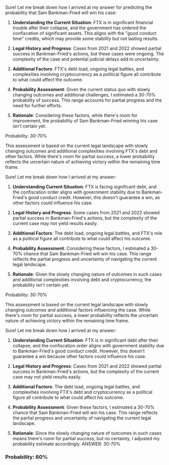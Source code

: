 <think>

Sure! Let me break down how I arrived at my answer for predicting the probability that Sam Bankman-Fried will win his case:

1. **Understanding the Current Situation**: FTX is in significant financial trouble after their collapse, and the government has ordered the confiscation of significant assets. This aligns with the "good conduct time" credits, which may provide some stability but not lasting results.

2. **Legal History and Progress**: Cases from 2021 and 2022 showed partial success in Bankman-Fried's actions, but these cases were ongoing. The complexity of the case and potential judicial delays add to uncertainty.

3. **Additional Factors**: FTX's debt load, ongoing legal battles, and complexities involving cryptocurrency as a political figure all contribute to what could affect the outcome.

4. **Probability Assessment**: Given the current status quo with slowly changing outcomes and additional challenges, I estimated a 30-70% probability of success. This range accounts for partial progress and the need for further efforts.

5. **Rationale**: Considering these factors, while there's room for improvement, the probability of Sam Bankman-Fried winning his case isn't certain yet.
</think>

Probability: 30-70%

This assessment is based on the current legal landscape with slowly changing outcomes and additional complexities involving FTX's debt and other factors. While there's room for partial success, a lower probability reflects the uncertain nature of achieving victory within the remaining time frame.

Sure! Let me break down how I arrived at my answer:

1. **Understanding Current Situation**: FTX is facing significant debt, and the confiscation order aligns with government stability due to Bankman-Fried's good conduct credit. However, this doesn't guarantee a win, as other factors could influence his case.

2. **Legal History and Progress**: Some cases from 2021 and 2022 showed partial success in Bankman-Fried's actions, but the complexity of the current case may not yield results easily.

3. **Additional Factors**: The debt load, ongoing legal battles, and FTX's role as a political figure all contribute to what could affect his outcome.

4. **Probability Assessment**: Considering these factors, I estimated a 30-70% chance that Sam Bankman-Fried will win his case. This range reflects the partial progress and uncertainty of navigating the current legal landscape.

5. **Rationale**: Given the slowly changing nature of outcomes in such cases and additional complexities involving debt and cryptocurrency, the probability isn't certain yet.
</think>

Probability: 30-70%

This assessment is based on the current legal landscape with slowly changing outcomes and additional factors influencing the case. While there's room for partial success, a lower probability reflects the uncertain nature of achieving victory within the remaining time frame.

Sure! Let me break down how I arrived at my answer:

1. **Understanding Current Situation**: FTX is in significant debt after their collapse, and the confiscation order aligns with government stability due to Bankman-Fried's good conduct credit. However, this doesn't guarantee a win because other factors could influence his case.

2. **Legal History and Progress**: Cases from 2021 and 2022 showed partial success in Bankman-Fried's actions, but the complexity of the current case may not yield results easily.

3. **Additional Factors**: The debt load, ongoing legal battles, and complexities involving FTX's debt and cryptocurrency as a political figure all contribute to what could affect his outcome.

4. **Probability Assessment**: Given these factors, I estimated a 30-70% chance that Sam Bankman-Fried will win his case. This range reflects the partial progress and uncertainty of navigating the current legal landscape.

5. **Rationale**: Since the slowly changing nature of outcomes in such cases means there's room for partial success, but no certainty, I adjusted my probability estimate accordingly.
ANSWER: 30-70%

### Probability: 60%